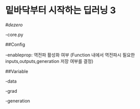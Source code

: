 <h1>밑바닥부터 시작하는 딥러닝 3</h1>

*#dezero*


-core.py


##Config


-enableprop: 역전파 활성화 여부 
(Function 내에서 역전파시 필요한 inputs,outputs,generation 저장 여부를 결정)


##Variable

-data

-grad

-generation


